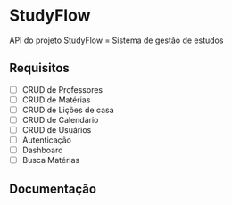 # StudyFlow

API do projeto StudyFlow = Sistema de gestão de estudos

## Requisitos

- [ ] CRUD de Professores
- [ ] CRUD de Matérias
- [ ] CRUD de Lições de casa
- [ ] CRUD de Calendário
- [ ] CRUD de Usuários
- [ ] Autenticação
- [ ] Dashboard
- [ ] Busca Matérias

## Documentação

